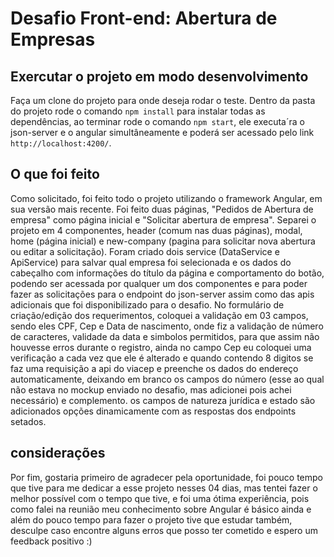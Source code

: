 # Desafio Front-end: Abertura de Empresas

## Exercutar o projeto em modo desenvolvimento

Faça um clone do projeto para onde deseja rodar o teste. Dentro da pasta do projeto rode o comando `npm install` para instalar todas as dependências, ao terminar rode o comando `npm start`, ele executa´ra o json-server e o angular simultâneamente e poderá ser acessado pelo link `http://localhost:4200/`. 

## O que foi feito

Como solicitado, foi feito todo o projeto utilizando o framework Angular, em sua versão mais recente. Foi feito duas páginas, "Pedidos de Abertura de empresa" como página inicial e "Solicitar abertura de empresa". Separei o projeto em 4 componentes, header (comum nas duas páginas), modal, home (página inicial) e new-company (pagina para solicitar nova abertura ou editar a solicitação). Foram criado dois service (DataService e ApiService) para salvar qual empresa foi selecionada e os dados do cabeçalho com informações do título da página e comportamento do botão, podendo ser acessada por qualquer um dos componentes e para poder fazer as solicitações para o endpoint do json-server assim como das apis
adicionais que foi disponibilizado para o desafio. No formulário de criação/edição dos requerimentos, coloquei a validação em 03 campos, sendo eles CPF, Cep e Data de nascimento, onde fiz a validação de número de caracteres, validade da data e simbolos permitidos, para que assim não houvesse erros durante o registro, ainda no campo Cep eu coloquei uma verificação a cada vez que ele é alterado e quando contendo 8 digitos se faz uma requisição a api do viacep e preenche os dados do endereço automaticamente, deixando em branco os campos do número (esse ao qual não estava no mockup enviado no desafio, mas adicionei pois achei necessário) e complemento. os campos de natureza jurídica e estado são adicionados opções dinamicamente com as respostas dos endpoints setados.

## considerações

Por fim, gostaria primeiro de agradecer pela oportunidade, foi pouco tempo que tive para me dedicar a esse projeto nesses 04 dias, mas tentei fazer o melhor possível com o tempo que tive, e foi uma ótima experiência, pois como falei na reunião meu conhecimento sobre Angular é básico ainda e além do pouco tempo para fazer o projeto tive que estudar também, desculpe caso encontre alguns erros que posso ter cometido e espero um feedback positivo :)